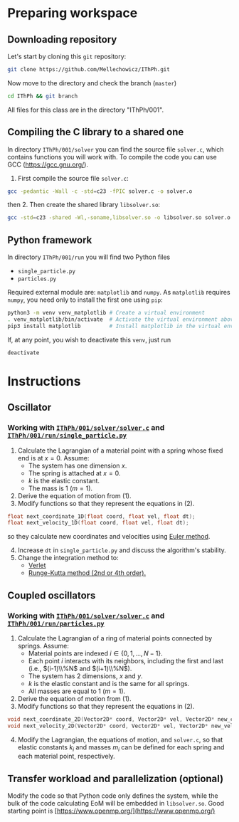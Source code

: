 # Preparing workspace

## Downloading repository
Let's start by cloning this `git` repository:
```bash
git clone https://github.com/Mellechowicz/IThPh.git
```
Now move to the directory and check the branch (`master`)
```bash
cd IThPh && git branch
```
All files for this class are in the directory "IThPh/001".

## Compiling the C library to a shared one
In directory `IThPh/001/solver` you can find the source file `solver.c`, which contains functions you will work with. To compile the code you can use GCC (https://gcc.gnu.org/).

1. First compile the source file `solver.c`:
```bash
gcc -pedantic -Wall -c -std=c23 -fPIC solver.c -o solver.o
```
then 
2. Then create the shared library `libsolver.so`:
```bash
gcc -std=c23 -shared -Wl,-soname,libsolver.so -o libsolver.so solver.o
```

## Python framework
In directory `IThPh/001/run` you will find two Python files
 * `single_particle.py`
 * `particles.py`

Required external module are: `matplotlib` and `numpy`. As `matplotlib` requires `numpy`, you need only to install the first one using `pip`:
```bash
python3 -m venv venv_matplotlib # Create a virtual environment
. venv_matplotlib/bin/activate  # Activate the virtual environment above
pip3 install matplotlib         # Install matplotlib in the virtual environment
```
If, at any point, you wish to deactivate this `venv`, just run
```bash
deactivate
```

# Instructions

## Oscillator
### Working with [`IThPh/001/solver/solver.c`](https://github.com/Mellechowicz/IThPh/blob/master/001/solver/solver.c) and [`IThPh/001/run/single_particle.py`](https://github.com/Mellechowicz/IThPh/blob/master/001/run/single_particle.py)

 1. Calculate the Lagrangian of a material point with a spring whose fixed end is at $x=0$. Assume:
    * The system has one dimension $x$.
    * The spring is attached at $x=0$.
    * $k$ is the elastic constant.
    * The mass is 1 ($m=1$).
 2. Derive the equation of motion from (1).
 3. Modify functions so that they represent the equations in (2).
   ```c
   float next_coordinate_1D(float coord, float vel, float dt);
   float next_velocity_1D(float coord, float vel, float dt);
   ```
   so they calculate new coordinates and velocities using [Euler method](https://en.wikipedia.org/wiki/Euler_method).

 4. Increase `dt` in `single_particle.py` and discuss the algorithm's stability.
 5. Change the integration method to:
    * [Verlet](https://en.wikipedia.org/wiki/Verlet_integration)
    * [Runge-Kutta method (2nd or 4th order).](https://en.wikipedia.org/wiki/Runge%E2%80%93Kutta_methods)

## Coupled oscillators
### Working with [`IThPh/001/solver/solver.c`](https://github.com/Mellechowicz/IThPh/blob/master/001/solver/solver.c) and [`IThPh/001/run/particles.py`](https://github.com/Mellechowicz/IThPh/blob/master/001/run/particles.py)

 1. Calculate the Lagrangian of a ring of material points connected by springs. Assume:
    * Material points are indexed $i \in \{0, 1, ..., N-1\}$.
    * Each point $i$ interacts with its neighbors, including the first and last (i.e., $(i-1)\\%N$ and $(i+1)\\%N$).
    * The system has 2 dimensions, $x$ and $y$.
    * $k$ is the elastic constant and is the same for all springs.
    * All masses are equal to 1 ($m=1$).
 2. Derive the equation of motion from (1).
 3. Modify functions so that they represent the equations in (2).
```c
void next_coordinate_2D(Vector2D* coord, Vector2D* vel, Vector2D* new_coord, float dt); 
void next_velocity_2D(Vector2D* coord, Vector2D* vel, Vector2D* new_vel, float dt);
```
 4. Modify the Lagrangian, the equations of motion, and `solver.c`, so that elastic constants $k_i$ and masses $m_i$ can be defined for each spring and each material point, respectively.

## Transfer workload and parallelization (optional)
Modify the code so that Python code only defines the system, while the bulk of the code calculating EoM will be embedded in `libsolver.so`. Good starting point is [https://www.openmp.org/](https://www.openmp.org/)
